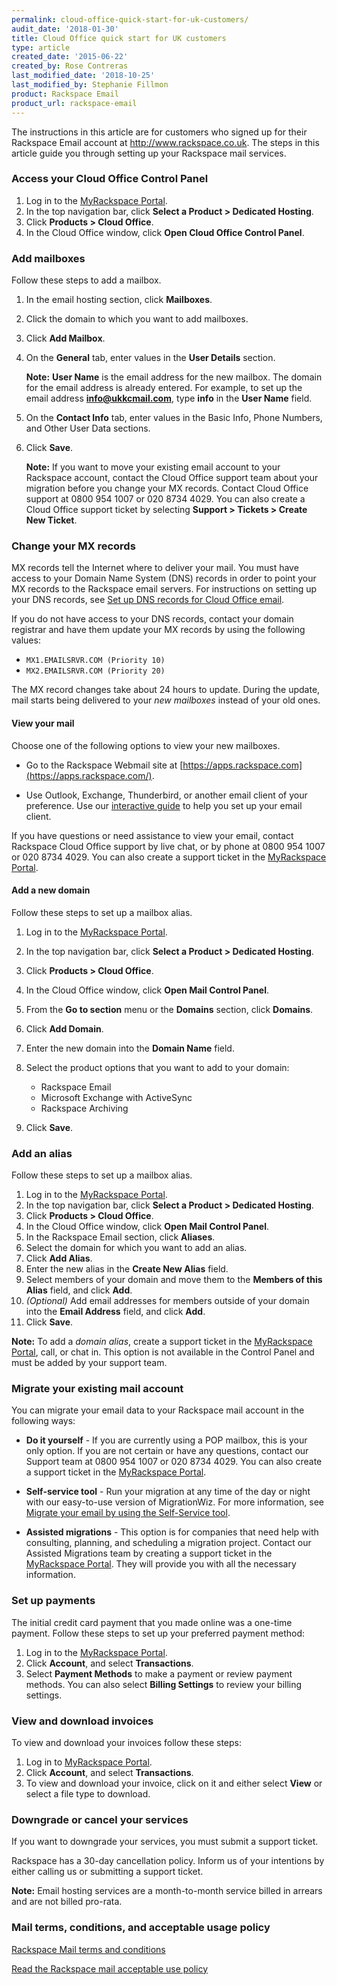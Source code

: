 ```yaml
---
permalink: cloud-office-quick-start-for-uk-customers/
audit_date: '2018-01-30'
title: Cloud Office quick start for UK customers
type: article
created_date: '2015-06-22'
created_by: Rose Contreras
last_modified_date: '2018-10-25'
last_modified_by: Stephanie Fillmon
product: Rackspace Email
product_url: rackspace-email
---
```


The instructions in this article are for customers who signed up for their Rackspace Email account at <http://www.rackspace.co.uk>. The steps in this article guide you through setting up your Rackspace mail services.


### Access your Cloud Office Control Panel

1.  Log in to the [MyRackspace Portal](https://login.rackspace.com/).
2.  In the top navigation bar, click **Select a Product > Dedicated Hosting**.
3.  Click **Products > Cloud Office**.
4.  In the Cloud Office window, click **Open Cloud Office Control Panel**.

### Add mailboxes

Follow these steps to add a mailbox.

1.  In the email hosting section, click **Mailboxes**.
2.  Click the domain to which you want to add mailboxes.
3.  Click **Add Mailbox**.
4.  On the **General** tab, enter values in the **User Details** section.

    **Note:** **User Name** is the email address for the new mailbox. The domain for the email address is already entered. For example, to set up the email address **info@ukkcmail.com**, type **info** in the **User Name** field.

5.  On the **Contact Info** tab, enter values in the Basic Info, Phone Numbers, and Other User Data sections.

6.  Click **Save**.

    **Note:** If you want to move your existing email account to your Rackspace account, contact the Cloud Office support team about your migration before you change your MX records. Contact Cloud Office support at 0800 954 1007 or 020 8734 4029. You can also create a Cloud Office support ticket by selecting **Support > Tickets > Create New Ticket**.

### Change your MX records

MX records tell the Internet where to deliver your mail. You must have access to your Domain Name System (DNS) records in order to point your MX records to the Rackspace email servers. For instructions on setting up your DNS records, see [Set up DNS records for Cloud Office email](/how-to/set-up-dns-records-for-cloud-office-email).

If you do not have access to your DNS records, contact your domain registrar and have them update your MX records by using the following values:

-   `MX1.EMAILSRVR.COM (Priority 10)`
-   `MX2.EMAILSRVR.COM (Priority 20)`

The MX record changes take about 24 hours to update. During the update, mail starts being delivered to your
*new mailboxes* instead of your old ones.

#### View your mail

Choose one of the following options to view your new mailboxes.

-   Go to the Rackspace Webmail site at [https://apps.rackspace.com](https://apps.rackspace.com/).

-   Use Outlook, Exchange, Thunderbird, or another email client of your preference. Use our [interactive guide](https://emailhelp.rackspace.com/) to help you set up your email client.

If you have questions or need assistance to view your email, contact Rackspace Cloud Office support by live chat, or by phone at 0800 954 1007 or 020 8734 4029. You can also create a support ticket in the [MyRackspace Portal](https://login.rackspace.com).

#### Add a new domain

Follow these steps to set up a mailbox alias.

1.  Log in to the [MyRackspace Portal](https://login.rackspace.com/).
2.  In the top navigation bar, click **Select a Product > Dedicated Hosting**.
3.  Click **Products > Cloud Office**.
4.  In the Cloud Office window, click **Open Mail Control Panel**.
5.  From the **Go to section** menu or the **Domains** section, click **Domains**.
6.  Click **Add Domain**.
7.  Enter the new domain into the **Domain Name** field.
8.  Select the product options that you want to add to your domain:
    -   Rackspace Email
    -   Microsoft Exchange with ActiveSync
    -   Rackspace Archiving

9.  Click **Save**.

### Add an alias

Follow these steps to set up a mailbox alias.

1.  Log in to the [MyRackspace Portal](https://login.rackspace.com/).
2.  In the top navigation bar, click **Select a Product > Dedicated Hosting**.
3.  Click **Products > Cloud Office**.
4.  In the Cloud Office window, click **Open Mail Control Panel**.
5.  In the Rackspace Email section, click **Aliases**.
6.  Select the domain for which you want to add an alias.
7.  Click **Add Alias**.
8.  Enter the new alias in the **Create New Alias** field.
9.  Select members of your domain and move them to the **Members of this Alias** field, and click **Add**.
10.  *(Optional)* Add email addresses for members outside of your domain into the **Email Address** field, and click **Add**.
11.  Click **Save**.

**Note:** To add a *domain alias*, create a support ticket in the
[MyRackspace Portal](https://login.rackspace.com/), call, or chat in. This option is not available in the Control Panel and must be added by your support team.

### Migrate your existing mail account

You can migrate your email data to your Rackspace mail account in the following ways:

-   **Do it yourself** - If you are currently using a POP mailbox, this is your only option. If you are not certain or have any questions, contact our Support team at 0800 954 1007 or 020 8734 4029. You can also create a support ticket in the [MyRackspace Portal](https://login.rackspace.com/).

-   **Self-service tool** - Run your migration at any time of the day or night with our easy-to-use version of MigrationWiz. For more information, see [Migrate your email by using the Self-Service tool](/how-to/migrate-your-email-by-using-the-self-service-migration-tool/).

-   **Assisted migrations** - This option is for companies that need help with consulting, planning, and scheduling a migration project. Contact our Assisted Migrations team by creating a support ticket in the [MyRackspace Portal](https://login.rackspace.com/). They will provide you with all the necessary information.

### Set up payments

The initial credit card payment that you made online was a one-time payment. Follow these steps to set up your preferred payment method:

1.  Log in to the [MyRackspace Portal](https://login.rackspace.com/).
2.  Click **Account**, and select **Transactions**.
3.  Select **Payment Methods** to make a payment or review payment methods.
    You can also select **Billing Settings** to review your billing settings.

### View and download invoices

To view and download your invoices follow these steps:

1.  Log in to [MyRackspace Portal](https://login.rackspace.com).
2.  Click **Account**, and select **Transactions**.
3.  To view and download your invoice, click on it and either select **View** or select a file type to download.

### Downgrade or cancel your services

If you want to downgrade your services, you must submit a support ticket.

Rackspace has a 30-day cancellation policy. Inform us of your intentions by either calling us or submitting a support ticket.

**Note:** Email hosting services are a month-to-month service billed in arrears and are not billed pro-rata.

### Mail terms, conditions, and acceptable usage policy

[Rackspace Mail terms and conditions](http://www.rackspace.com/information/legal/mailterms)

[Read the Rackspace mail acceptable use policy](http://www.rackspace.com/information/legal/aup)
